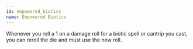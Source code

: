 ```yaml
---
id: empowered_biotics
name: Empowered Biotics
---
```

Whenever you roll a 1 on a damage roll for a biotic spell or cantrip you cast, you can reroll the die and must use the 
new roll.